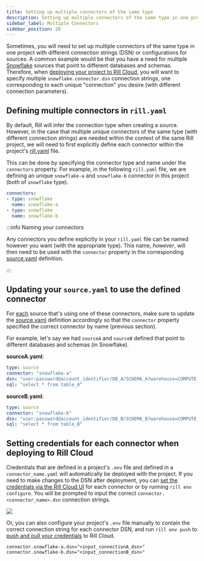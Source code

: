 ```yaml
---
title: Setting up multiple connectors of the same type
description: Setting up multiple connectors of the same type in one project
sidebar_label: Multiple Connectors
sidebar_position: 20
---
```


Sometimes, you will need to set up multiple connectors of the same type in one project with different connection strings (DSN) or configurations for sources. A common example would be that you have a need for multiple [Snowflake](/reference/connectors/snowflake.md) sources that point to different databases and schemas. Therefore, when [deploying your project to Rill Cloud](/deploy/deploy-dashboard/#deploying-a-project-from-rill-developer), you will want to specify multiple `snowflake.connector.dsn` connection strings, one corresponding to each unique "connection" you desire (with different connection parameters).

## Defining multiple connectors in `rill.yaml`

By default, Rill will infer the connection type when creating a source. However, in the case that multiple unique connectors of the same type (with different connection strings) are needed within the context of the same Rill project, we will need to first explicitly define each connector within the project's [rill.yaml](/reference/project-files/rill-yaml) file.

This can be done by specifying the connector type and name under the `connectors` property. For example, in the following `rill.yaml` file, we are defining an unique `snowflake-a` and `snowflake-b` connector in this project (both of `snowflake` type). 

```yaml
connectors:
- type: snowflake
  name: snowflake-a
- type: snowflake
  name: snowflake-b
```

:::info Naming your connectors

Any connectors you define explicitly in your `rill.yaml` file can be named however you want (with the appropriate type). This name, _however_, will then need to be used with the `connector` property in the corresponding [source.yaml](/reference/project-files/sources) definition.

:::

## Updating your `source.yaml` to use the defined connector

For <u>each</u> source that's using one of these connectors, make sure to update the [source.yaml](/reference/project-files/sources) definition accordingly so that the `connector` property specified the correct connector by name (previous section). 

For example, let's say we had `sourceA` and `sourceB` defined that point to different databases and schemas (in Snowflake).

**sourceA.yaml**:
```yaml
type: source
connector: "snowflake-a"
dsn: "user:password@account_identifier/DB_A/SCHEMA_A?warehouse=COMPUTE_WH&role=ACCOUNTADMIN"
sql: "select * from table_A"
```

**sourceB.yaml**:
```yaml
type: source
connector: "snowflake-b"
dsn: "user:password@account_identifier/DB_B/SCHEMA_B?warehouse=COMPUTE_WH&role=ACCOUNTADMIN"
sql: "select * from table_B"
```

## Setting credentials for each connector when deploying to Rill Cloud

Credentials that are defined in a project's `.env` file and defined in a `connector_name.yaml` will automatically be deployed with the project. 
If you need to make changes to the DSN after deployment, you can [set the credentials via the Rill Cloud UI](/deploy/deploy-credentials#configure-environmental-variables-and-credentials-for-rill-cloud) for each connector or by running `rill env configure`. You will be prompted to input the correct `connector.<connector_name>.dsn` connection strings.


<img src = '/img/build/connect/multiple-connectors/rill-env-configure.png' class='rounded-gif' />
<br />

Or, you can also configure your project's `.env` file manually to contain the correct connection string for each connector DSN, and run `rill env push` to [push and pull your credentials](/build/credentials/#pulling-credentials-and-variables-from-a-deployed-project-on-rill-cloud) to Rill Cloud.

```shell
connector.snowflake-a.dsn="<input_connectionA_dsn>"
connector.snowflake-b.dsn="<input_connectionB_dsn>"
```
